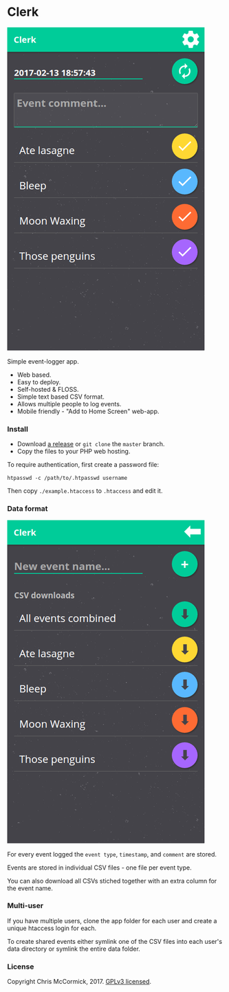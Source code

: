 # Clerk #

![Screenshot](./screenshot.png)

Simple event-logger app.

 * Web based.
 * Easy to deploy.
 * Self-hosted & FLOSS.
 * Simple text based CSV format.
 * Allows multiple people to log events.
 * Mobile friendly - "Add to Home Screen" web-app.

### Install ###

 * Download [a release](https://github.com/chr15m/Clerk/releases) or `git clone` the `master` branch.
 * Copy the files to your PHP web hosting.

To require authentication, first create a password file:

	htpasswd -c /path/to/.htpasswd username

Then copy `./example.htaccess` to `.htaccess` and edit it.

### Data format ###

![Screenshot 2](./screenshot-2.png)

For every event logged the `event type`, `timestamp`, and `comment` are stored.

Events are stored in individual CSV files - one file per event type.

You can also download all CSVs stiched together with an extra column for the event name.

### Multi-user ###

If you have multiple users, clone the app folder for each user and create a unique htaccess login for each.

To create shared events either symlink one of the CSV files into each user's data directory or symlink the entire data folder.

### License ###

Copyright Chris McCormick, 2017. [GPLv3 licensed](./LICENSE.txt).
